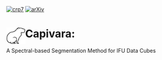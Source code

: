 [![crp7](https://img.shields.io/badge/CRP-%237-%23ED9145?labelColor=%23ED9145&color=%2321609D)](https://cosmostatistics-initiative.org/residence-programs/crp7/)
[![arXiv](https://img.shields.io/badge/arXiv-astro--ph%2F2404.18165-%23ED9145?labelColor=%23ED9145&color=%2321609D)](https://arxiv.org/abs/2410.21962) 


# [<img align="left" src="images/capivara.jpeg" width="50">](https://cosmostatistics-initiative.org/) Capivara: 
A Spectral-based Segmentation Method for IFU Data Cubes




